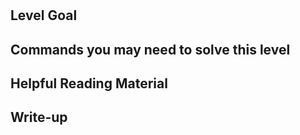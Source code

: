 # 

## Level Goal



## Commands you may need to solve this level



## Helpful Reading Material



## Write-up

